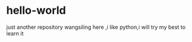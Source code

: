 # hello-world
just another repository
wangsiling here ,i like python,i will try my best to learn it
